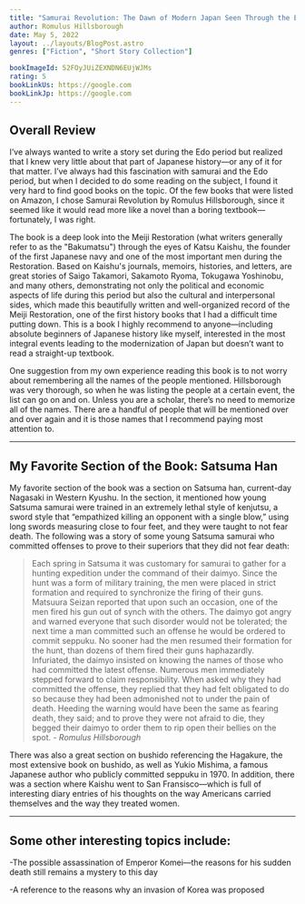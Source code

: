 ```yaml
---
title: "Samurai Revolution: The Dawn of Modern Japan Seen Through the Eyes of the Shogun's Last Samurai"
author: Romulus Hillsborough
date: May 5, 2022
layout: ../layouts/BlogPost.astro
genres: ["Fiction", "Short Story Collection"]

bookImageId: 52FOyJUiZEXNDN6EUjWJMs
rating: 5
bookLinkUs: https://google.com
bookLinkJp: https://google.com
---
```


## Overall Review

I’ve always wanted to write a story set during the Edo period but realized that I knew very little about that part of Japanese history—or any of it for that matter. I’ve always had this fascination with samurai and the Edo period, but when I decided to do some reading on the subject, I found it very hard to find good books on the topic. Of the few books that were listed on Amazon, I chose Samurai Revolution by Romulus Hillsborough, since it seemed like it would read more like a novel than a boring textbook—fortunately, I was right.

The book is a deep look into the Meiji Restoration (what writers generally refer to as the "Bakumatsu") through the eyes of Katsu Kaishu, the founder of the first Japanese navy and one of the most important men during the Restoration. Based on Kaishu's journals, memoirs, histories, and letters, are great stories of Saigo Takamori, Sakamoto Ryoma, Tokugawa Yoshinobu, and many others, demonstrating not only the political and economic aspects of life during this period but also the cultural and interpersonal sides, which made this beautifully written and well-organized record of the Meiji Restoration, one of the first history books that I had a difficult time putting down. This is a book I highly recommend to anyone—including absolute beginners of Japanese history like myself, interested in the most integral events leading to the modernization of Japan but doesn’t want to read a straight-up textbook.

One suggestion from my own experience reading this book is to not worry about remembering all the names of the people mentioned. Hillsborough was very thorough, so when he was listing the people at a certain event, the list can go on and on. Unless you are a scholar, there’s no need to memorize all of the names. There are a handful of people that will be mentioned over and over again and it is those names that I recommend paying most attention to.

---

## My Favorite Section of the Book: Satsuma Han

My favorite section of the book was a section on Satsuma han, current-day Nagasaki in Western Kyushu. In the section, it mentioned how young Satsuma samurai were trained in an extremely lethal style of kenjutsu, a sword style that “empathized killing an opponent with a single blow,” using long swords measuring close to four feet, and they were taught to not fear death. The following was a story of some young Satsuma samurai who committed offenses to prove to their superiors that they did not fear death:

> Each spring in Satsuma it was customary for samurai to gather for a hunting expedition under the command of their daimyo. Since the hunt was a form of military training, the men were placed in strict formation and required to synchronize the firing of their guns. Matsuura Seizan reported that upon such an occasion, one of the men fired his gun out of synch with the others. The daimyo got angry and warned everyone that such disorder would not be tolerated; the next time a man committed such an offense he would be ordered to commit seppuku. No sooner had the men resumed their formation for the hunt, than dozens of them fired their guns haphazardly.
> <br>Infuriated, the daimyo insisted on knowing the names of those who had committed the latest offense. Numerous men immediately stepped forward to claim responsibility. When asked why they had committed the offense, they replied that they had felt obligated to do so because they had been admonished not to under the pain of death. Heeding the warning would have been the same as fearing death, they said; and to prove they were not afraid to die, they begged their daimyo to order them to rip open their bellies on the spot.
> <cite> - Romulus Hillsborough </cite>

There was also a great section on bushido referencing the Hagakure, the most extensive book on bushido, as well as Yukio Mishima, a famous Japanese author who publicly committed seppuku in 1970. In addition, there was a section where Kaishu went to San Fransisco—which is full of interesting diary entries of his thoughts on the way Americans carried themselves and the way they treated women.

---

## Some other interesting topics include:

-The possible assassination of Emperor Komei—the reasons for his sudden death still remains a mystery to this day

-A reference to the reasons why an invasion of Korea was proposed
